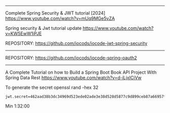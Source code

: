 
*********************************************************

Complete Spring Security & JWT tutorial [2024]
https://www.youtube.com/watch?v=mUq9MGe5vZA

Spring security & Jwt tutorial update
https://www.youtube.com/watch?v=KW5EwW1iPJE

REPOSITORY:
https://github.com/iocods/iocode-jwt-spring-security

*********************************************************

REPOSITORY:
https://github.com/iocods/iocode-spring-oauth2


*********************************************************

A Complete Tutorial on how to Build a Spring Boot Book API Project With Spring Data Rest
https://www.youtube.com/watch?v=d-iLjxICiVw

To generate the secret
    openssl rand -hex 32

    jwt.secret=462aad38b3dc34969d523ede02ade3e38d528d5877c9d899ceb87a66957ffcf3

Min 1:32:00